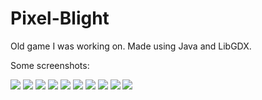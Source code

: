 # Pixel-Blight
Old game I was working on. Made using Java and LibGDX.

Some screenshots:

<img src="https://i.imgur.com/4VuPg1R.png"/>

<img src="https://i.imgur.com/6fMlJXM.png"/>

<img src="https://i.imgur.com/BeSCAkM.png"/>

<img src="https://i.imgur.com/lRZAkW6.png"/>

<img src="https://i.imgur.com/IZafEC4.png"/>

<img src="https://i.imgur.com/M3tJ1C7.png"/>

<img src="https://i.imgur.com/9MB7s6H.png"/>

<img src="https://i.imgur.com/a1eLXrz.png"/>

<img src="https://i.imgur.com/8oaSyZq.png"/>

<img src="https://i.imgur.com/nlsYpIZ.png"/>
